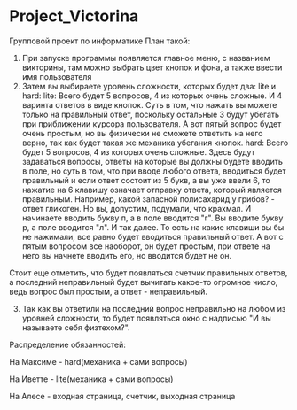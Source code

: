 # Project_Victorina
Групповой проект по информатике
План такой:
1) При запуске программы появляется главное меню, с названием викторины, там можно выбрать цвет кнопок и фона, а также ввести имя пользователя
2) Затем вы выбираете уровень сложности, которых будет два: lite и hard:
lite:
Всего будет 5 вопросов, 4 из которых очень сложные. И 4 варинта ответов в виде кнопок. Суть в том, что нажать вы можете только на правильный ответ, поскольку остальные 3 будут убегать при приближении курсора пользователя. А вот пятый вопрос будет очень простым, но вы физически не сможете ответить на него верно, так как будет такая же механика убегания кнопок.
hard:
Всего будет 5 вопросов, 4 из которых очень сложные. Здесь будут задаваться вопросы, ответы на которые вы должны будете вводить в поле, но суть в том, что при вводе любого ответа, вводиться будет правильный и если ответ состоит из 5 букв, а вы уже ввели 6, то нажатие на 6 клавишу означает отправку ответа, который является правильным. Например, какой запасной полисахарид у грибов? - ответ гликоген. Но вы, допустим, подумали, что крахмал. И начинаете вводить букву п, а в поле вводится "г". Вы вводите букву р, а поле вводится "л". И так далее. То есть на какие клавиши вы бы не нажимали, все равно будет вводиться правильный ответ. А вот с пятым вопросом все наоборот, он будет простым, при ответе на него вы начнете вводить его, но вводится будет не он.

Стоит еще отметить, что будет появляться счетчик правильных ответов, а последний неправильный будет вычитать какое-то огромное число, ведь вопрос был простым, а ответ - неправильный.

3) Так как вы ответили на последний вопрос неправильно на любом из уровней сложности, то будет появляться окно с надписью "И вы называете себя физтехом?".
   
Распределение обязанностей:

На Максиме - hard(механика + сами вопросы)

На Иветте - lite(механика + сами вопросы)

На Алесе - входная страница, счетчик, выходная страница
